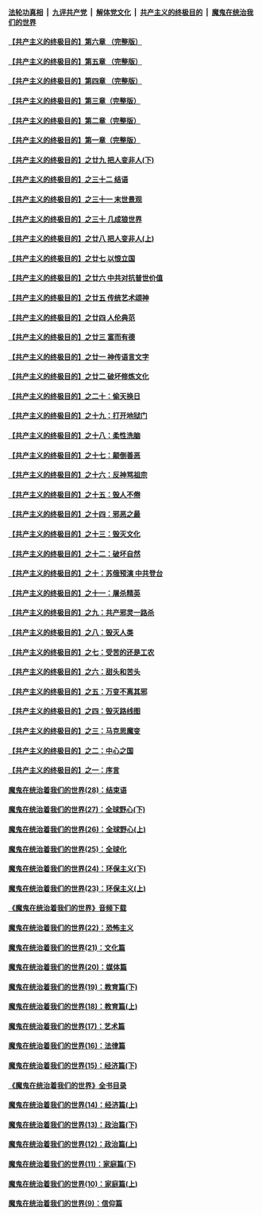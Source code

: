 

####  [法轮功真相](../../../../basic/blob/master/README.md?t=04021130) &nbsp;|&nbsp; [九评共产党](../../../../9ping.md/blob/master/README.md?t=04021130) &nbsp;|&nbsp; [解体党文化](../../../../jtdwh.md/blob/master/README.md?t=04021130)  &nbsp;|&nbsp; [共产主义的终极目的](../../../../gczydzjmd.md/blob/master/README.md?t=04021130) &nbsp;|&nbsp; [魔鬼在统治我们的世界](../../../../mgztzwmdsj.md/blob/master/README.md?t=04021130) 

#### [【共产主义的终极目的】第六章 （完整版）](../pages/nsc422/n11428913.md?t=04021130) 

#### [【共产主义的终极目的】第五章 （完整版）](../pages/nsc422/n11428912.md?t=04021130) 

#### [【共产主义的终极目的】第四章 （完整版）](../pages/nsc422/n11428907.md?t=04021130) 

#### [【共产主义的终极目的】第三章（完整版）](../pages/nsc422/n11428848.md?t=04021130) 

#### [【共产主义的终极目的】第二章（完整版）](../pages/nsc422/n11428831.md?t=04021130) 

#### [【共产主义的终极目的】第一章（完整版）](../pages/nsc422/n11417651.md?t=04021130) 

#### [【共产主义的终极目的】之廿九 把人变非人(下)](../pages/nsc422/n11344140.md?t=04021130) 

#### [【共产主义的终极目的】之三十二 结语](../pages/nsc422/n11360535.md?t=04021130) 

#### [【共产主义的终极目的】之三十一 末世景观](../pages/nsc422/n11351129.md?t=04021130) 

#### [【共产主义的终极目的】之三十 几成狼世界](../pages/nsc422/n11348280.md?t=04021130) 

#### [【共产主义的终极目的】之廿八 把人变非人(上)](../pages/nsc422/n11340492.md?t=04021130) 

#### [【共产主义的终极目的】之廿七 以恨立国](../pages/nsc422/n11336944.md?t=04021130) 

#### [【共产主义的终极目的】之廿六 中共对抗普世价值](../pages/nsc422/n11324785.md?t=04021130) 

#### [【共产主义的终极目的】之廿五 传统艺术颂神](../pages/nsc422/n11296396.md?t=04021130) 

#### [【共产主义的终极目的】之廿四 人伦典范](../pages/nsc422/n11296397.md?t=04021130) 

#### [【共产主义的终极目的】之廿三 富而有德](../pages/nsc422/n11283598.md?t=04021130) 

#### [【共产主义的终极目的】之廿一 神传语言文字](../pages/nsc422/n11263265.md?t=04021130) 

#### [【共产主义的终极目的】之廿二 破坏修炼文化](../pages/nsc422/n11245728.md?t=04021130) 

#### [【共产主义的终极目的】之二十：偷天换日](../pages/nsc422/n11238846.md?t=04021130) 

#### [【共产主义的终极目的】之十九：打开地狱门](../pages/nsc422/n11206376.md?t=04021130) 

#### [【共产主义的终极目的】之十八：柔性洗脑](../pages/nsc422/n11199994.md?t=04021130) 

#### [【共产主义的终极目的】之十七：颠倒善恶](../pages/nsc422/n11179782.md?t=04021130) 

#### [【共产主义的终极目的】之十六：反神骂祖宗](../pages/nsc422/n11166798.md?t=04021130) 

#### [【共产主义的终极目的】之十五：毁人不倦](../pages/nsc422/n11166792.md?t=04021130) 

#### [【共产主义的终极目的】之十四：邪恶之最](../pages/nsc422/n11150249.md?t=04021130) 

#### [【共产主义的终极目的】之十三：毁灭文化](../pages/nsc422/n11135227.md?t=04021130) 

#### [【共产主义的终极目的】之十二：破坏自然](../pages/nsc422/n11135214.md?t=04021130) 

#### [【共产主义的终极目的】之十：苏俄预演 中共登台](../pages/nsc422/n11118424.md?t=04021130) 

#### [【共产主义的终极目的】之十一：屠杀精英](../pages/nsc422/n11118442.md?t=04021130) 

#### [【共产主义的终极目的】之九：共产邪灵一路杀](../pages/nsc422/n11114139.md?t=04021130) 

#### [【共产主义的终极目的】之八：毁灭人类](../pages/nsc422/n11108503.md?t=04021130) 

#### [【共产主义的终极目的】之七：受苦的还是工农](../pages/nsc422/n11101809.md?t=04021130) 

#### [【共产主义的终极目的】之六：甜头和苦头](../pages/nsc422/n11096971.md?t=04021130) 

#### [【共产主义的终极目的】之五：万变不离其邪](../pages/nsc422/n11091285.md?t=04021130) 

#### [【共产主义的终极目的】之四：毁灭路线图](../pages/nsc422/n11086284.md?t=04021130) 

#### [【共产主义的终极目的】之三：马克思魔变](../pages/nsc422/n11061941.md?t=04021130) 

#### [【共产主义的终极目的】之二：中心之国](../pages/nsc422/n11047728.md?t=04021130) 

#### [【共产主义的终极目的】之一：序言](../pages/nsc422/n11086077.md?t=04021130) 

#### [魔鬼在统治着我们的世界(28)：结束语](../pages/nsc422/n10936246.md?t=04021130) 

#### [魔鬼在统治着我们的世界(27)：全球野心(下)](../pages/nsc422/n10928319.md?t=04021130) 

#### [魔鬼在统治着我们的世界(26)：全球野心(上)](../pages/nsc422/n10900318.md?t=04021130) 

#### [魔鬼在统治着我们的世界(25)：全球化](../pages/nsc422/n10788205.md?t=04021130) 

#### [魔鬼在统治着我们的世界(24)：环保主义(下)](../pages/nsc422/n10695307.md?t=04021130) 

#### [魔鬼在统治着我们的世界(23)：环保主义(上)](../pages/nsc422/n10688613.md?t=04021130) 

#### [《魔鬼在统治着我们的世界》音频下载](../pages/nsc422/n10635553.md?t=04021130) 

#### [魔鬼在统治着我们的世界(22)：恐怖主义](../pages/nsc422/n10614727.md?t=04021130) 

#### [魔鬼在统治着我们的世界(21)：文化篇](../pages/nsc422/n10597706.md?t=04021130) 

#### [魔鬼在统治着我们的世界(20)：媒体篇](../pages/nsc422/n10586579.md?t=04021130) 

#### [魔鬼在统治着我们的世界(19)：教育篇(下)](../pages/nsc422/n10564808.md?t=04021130) 

#### [魔鬼在统治着我们的世界(18)：教育篇(上)](../pages/nsc422/n10526970.md?t=04021130) 

#### [魔鬼在统治着我们的世界(17)：艺术篇](../pages/nsc422/n10499093.md?t=04021130) 

#### [魔鬼在统治着我们的世界(16)：法律篇](../pages/nsc422/n10485969.md?t=04021130) 

#### [魔鬼在统治着我们的世界(15)：经济篇(下)](../pages/nsc422/n10469975.md?t=04021130) 

#### [《魔鬼在统治着我们的世界》全书目录](../pages/nsc422/n10464261.md?t=04021130) 

#### [魔鬼在统治着我们的世界(14)：经济篇(上)](../pages/nsc422/n10457370.md?t=04021130) 

#### [魔鬼在统治着我们的世界(13)：政治篇(下)](../pages/nsc422/n10448270.md?t=04021130) 

#### [魔鬼在统治着我们的世界(12)：政治篇(上)](../pages/nsc422/n10444576.md?t=04021130) 

#### [魔鬼在统治着我们的世界(11)：家庭篇(下)](../pages/nsc422/n10440961.md?t=04021130) 

#### [魔鬼在统治着我们的世界(10)：家庭篇(上)](../pages/nsc422/n10435448.md?t=04021130) 

#### [魔鬼在统治着我们的世界(9)：信仰篇](../pages/nsc422/n10432159.md?t=04021130) 

